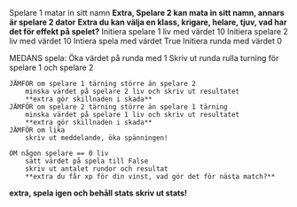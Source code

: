 Spelare 1 matar in sitt namn
	**Extra, Spelare 2 kan mata in sitt namn, annars är spelare 2 dator**
	**Extra du kan välja en klass, krigare, helare, tjuv, vad har det för effekt på spelet?**
Initiera spelare 1 liv med värdet 10
Initiera spelare 2 liv med värdet 10
Intiera spela med värdet True
Initiera runda med värdet 0

MEDANS spela:
	Öka värdet på runda med 1
	Skriv ut runda
	rulla turning för spelare 1 och spelare 2

	JÄMFÖR om spelare 1 tärning större än spelare 2
		minska värdet på spelare 2 liv och skriv ut resultatet
		**extra gör skillnaden i skada**
	JÄMFÖR om spelare 2 tärning större än spelare 1 tärning
		minska värdet på spelare 1 liv och skriv ut resultatet
		**extra gör skillnaden i skada**
	JÄMFÖR om lika
		skriv ut meddelande, öka spänningen!

	OM någon spelare == 0 liv
		sätt värdet på spela till False
		skriv ut antalet rundor och resultat
		**extra du får xp för din vinst, vad gör det för nästa match?**

**extra, spela igen och behåll stats**
**skriv ut stats!**
